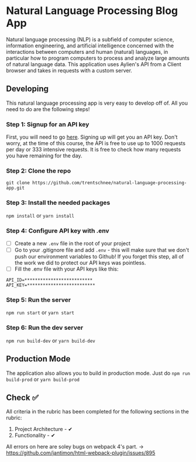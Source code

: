 # Natural Language Processing Blog App

Natural language processing (NLP) is a subfield of computer science, information engineering, and artificial intelligence
concerned with the interactions between computers and human (natural) languages, in particular how to program computers to
process and analyze large amounts of natural language data. This application uses Aylien's API from a Client browser and takes in requests with a custom server.



## Developing 

This natural language processing app is very easy to develop off of. All you need to do are the following steps!

### Step 1: Signup for an API key
First, you will need to go [here](https://developer.aylien.com/signup). Signing up will get you an API key. Don't worry, at the time of this course, the API is free to use up to 1000 requests per day or 333 intensive requests. It is free to check how many requests you have remaining for the day.

### Step 2: Clone the repo
`git clone https://github.com/trentschnee/natural-language-processing-app.git`

### Step 3: Install the needed packages
`npm install`  or `yarn install`

### Step 4: Configure API key with .env
- [ ] Create a new ```.env``` file in the root of your project
- [ ] Go to your .gitignore file and add ```.env``` - this will make sure that we don't push our environment variables to Github! If you forget this step, all of the work we did to protect our API keys was pointless.
- [ ] Fill the .env file with your API keys like this:
```
API_ID=**************************
API_KEY=**************************
```
### Step 5: Run the server

`npm run start` or `yarn start`

### Step 6: Run the dev server

`npm run build-dev` or `yarn build-dev`

## Production Mode
The application also allows you to build in production mode. Just do `npm run build-prod` or `yarn build-prod`

## Check ✅

All criteria in the rubric has been completed for the following sections in the rubric:

1. Project Architecture - ✔
2. Functionality - ✔

All errors on here are soley bugs on webpack 4's part.  -> https://github.com/jantimon/html-webpack-plugin/issues/895
